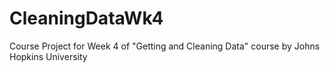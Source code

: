# CleaningDataWk4
Course Project for Week 4 of "Getting and Cleaning Data" course by Johns Hopkins University
